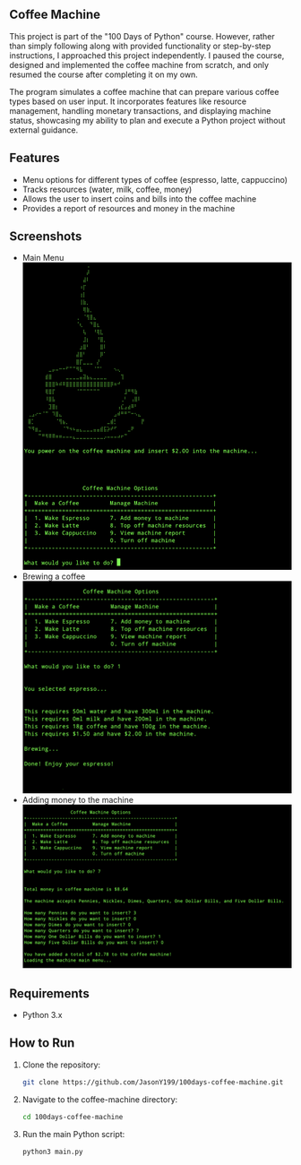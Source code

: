 ## Coffee Machine

This project is part of the "100 Days of Python" course. However, rather than simply following along with provided functionality or step-by-step instructions, I approached this project independently. I paused the course, designed and implemented the coffee machine from scratch, and only resumed the course after completing it on my own.

The program simulates a coffee machine that can prepare various coffee types based on user input. It incorporates features like resource management, handling monetary transactions, and displaying machine status, showcasing my ability to plan and execute a Python project without external guidance.


## Features

- Menu options for different types of coffee (espresso, latte, cappuccino)
- Tracks resources (water, milk, coffee, money)
- Allows the user to insert coins and bills into the coffee machine
- Provides a report of resources and money in the machine

## Screenshots

- Main Menu ![main menu](screenshots/main_menu.png)
- Brewing a coffee ![brewing a coffee](screenshots/brewing_a_coffee.png)
- Adding money to the machine ![adding money](screenshots/adding_money.png)

## Requirements

- Python 3.x

## How to Run

1. Clone the repository:
    ```bash
    git clone https://github.com/JasonY199/100days-coffee-machine.git
    ```
2. Navigate to the coffee-machine directory:
    ```bash
    cd 100days-coffee-machine
    ```
3. Run the main Python script:
    ```bash
    python3 main.py
    ```
    
